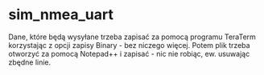 # sim_nmea_uart
Dane, które będą wysyłane trzeba zapisać za pomocą programu TeraTerm korzystając z opcji zapisy Binary - bez niczego więcej.
Potem plik trzeba otworzyć za pomocą Notepad++ i zapisać - nic nie robiąc, ew. usuwając zbędne linie.
